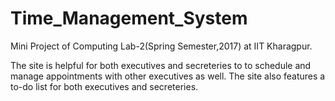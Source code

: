 # Time_Management_System

Mini Project of Computing Lab-2(Spring Semester,2017) at IIT Kharagpur.

The site is helpful for both executives and secreteries to to schedule and manage appointments with other executives as well. The site also features a to-do list for both executives and secreteries.
